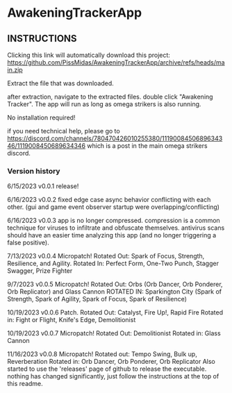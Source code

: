 # AwakeningTrackerApp

## INSTRUCTIONS

Clicking this link will automatically download this project: https://github.com/PissMidas/AwakeningTrackerApp/archive/refs/heads/main.zip



Extract the file that was downloaded.

after extraction, navigate to the extracted files. double click "Awakening Tracker". The app will run as long as omega strikers is also running.

No installation required!


if you need technical help, please go to https://discord.com/channels/780470426010255380/1119008450689634346/1119008450689634346 which is a post in the main omega strikers discord.

### Version history
6/15/2023 v0.0.1 release!

6/16/2023 v0.0.2 fixed edge case async behavior conflicting with each other. (gui and game event observer startup were overlapping/conflicting)

6/16/2023 v0.0.3 app is no longer compressed. compression is a common technique for viruses to infiltrate and obfuscate themselves. antivirus scans should have an easier time analyzing this app (and no longer triggering a false positive).

7/13/2023 v0.0.4 Micropatch! Rotated Out: Spark of Focus, Strength, Resilience, and Agility. Rotated In: Perfect Form, One-Two Punch, Stagger Swagger, Prize Fighter

9/7/2023 v0.0.5 Micropatch! Rotated Out: Orbs (Orb Dancer, Orb Ponderer, Orb Replicator) and Glass Cannon
ROTATED IN: Sparkington City (Spark of Strength, Spark of Agility, Spark of Focus, Spark of Resilience)

10/19/2023 v0.0.6 Patch. Rotated Out: Catalyst, Fire Up!, Rapid Fire
Rotated in: Fight or Flight, Knife's Edge, Demolitionist

10/19/2023 v0.0.7 Micropatch! Rotated Out: Demolitionist
Rotated in: Glass Cannon

11/16/2023 v0.0.8 Micropatch! Rotated out: Tempo Swing, Bulk up, Reverberation
Rotated in: Orb Dancer, Orb Ponderer, Orb Replicator
Also started to use the 'releases' page of github to release the executable. nothing has changed significantly, just follow the instructions at the top of this readme.
